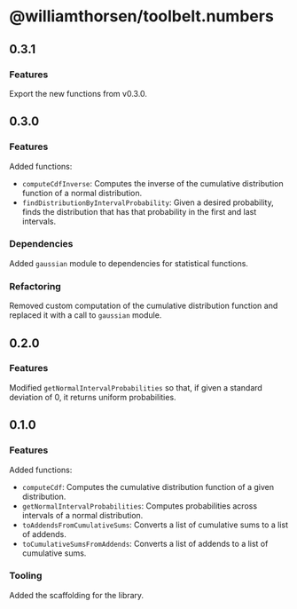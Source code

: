 # @williamthorsen/toolbelt.numbers

## 0.3.1

### Features

Export the new functions from v0.3.0.

## 0.3.0

### Features

Added functions:

- `computeCdfInverse`: Computes the inverse of the cumulative distribution function of a normal distribution.
- `findDistributionByIntervalProbability`: Given a desired probability, finds the distribution that has that probability
  in the first and last intervals.

### Dependencies

Added `gaussian` module to dependencies for statistical functions.

### Refactoring

Removed custom computation of the cumulative distribution function and replaced it with a call to `gaussian` module.

## 0.2.0

### Features

Modified `getNormalIntervalProbabilities` so that, if given a standard deviation of 0, it returns uniform probabilities.

## 0.1.0

### Features

Added functions:

- `computeCdf`: Computes the cumulative distribution function of a given distribution.
- `getNormalIntervalProbabilities`: Computes probabilities across intervals of a normal distribution.
- `toAddendsFromCumulativeSums`: Converts a list of cumulative sums to a list of addends.
- `toCumulativeSumsFromAddends`: Converts a list of addends to a list of cumulative sums.

### Tooling

Added the scaffolding for the library.
